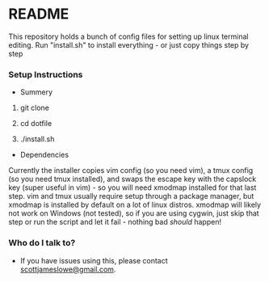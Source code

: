 # README #

This repository holds a bunch of config files for setting up linux terminal editing. Run "install.sh" to install everything - or just copy things step by step

### Setup Instructions ###

* Summery

1. git clone

2. cd dotfile

3. ./install.sh

* Dependencies

Currently the installer copies vim config (so you need vim), a tmux config (so you need tmux installed), and swaps the escape key with the capslock key (super useful in vim) - so you will need xmodmap installed for that last step. vim and tmux usually require setup through a package manager, but xmodmap is installed by default on a lot of linux distros. xmodmap will likely not work on Windows (not tested), so if you are using cygwin, just skip that step or run the script and let it fail - nothing bad *should* happen!

### Who do I talk to? ###

* If you have issues using this, please contact scottjameslowe@gmail.com.
